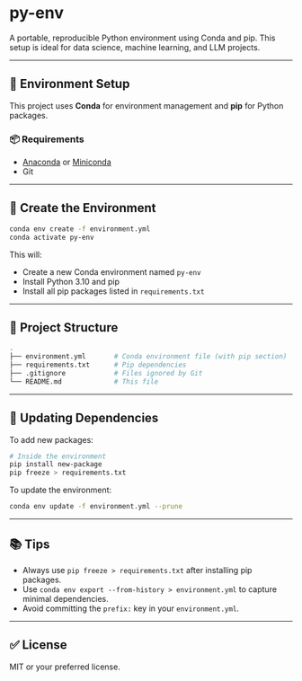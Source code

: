 # py-env

A portable, reproducible Python environment using Conda and pip. This setup is ideal for data science, machine learning, and LLM projects.

---

## 🔧 Environment Setup

This project uses **Conda** for environment management and **pip** for Python packages.

### 📦 Requirements

- [Anaconda](https://www.anaconda.com/products/distribution) or [Miniconda](https://docs.conda.io/en/latest/miniconda.html)
- Git

---

## 🚀 Create the Environment

```bash
conda env create -f environment.yml
conda activate py-env
```

This will:
- Create a new Conda environment named `py-env`
- Install Python 3.10 and pip
- Install all pip packages listed in `requirements.txt`

---

## 📁 Project Structure

```bash
.
├── environment.yml       # Conda environment file (with pip section)
├── requirements.txt      # Pip dependencies
├── .gitignore            # Files ignored by Git
└── README.md             # This file
```

---

## 🔄 Updating Dependencies

To add new packages:

```bash
# Inside the environment
pip install new-package
pip freeze > requirements.txt
```

To update the environment:

```bash
conda env update -f environment.yml --prune
```

---

## 📚 Tips

- Always use `pip freeze > requirements.txt` after installing pip packages.
- Use `conda env export --from-history > environment.yml` to capture minimal dependencies.
- Avoid committing the `prefix:` key in your `environment.yml`.

---

## ✅ License

MIT or your preferred license.
